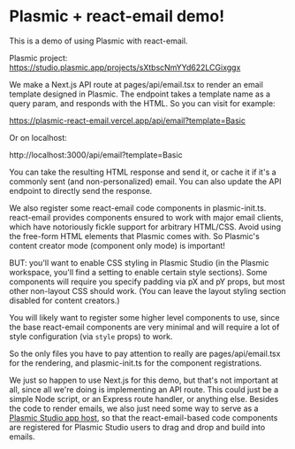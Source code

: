 # Plasmic + react-email demo!

This is a demo of using Plasmic with react-email.

Plasmic project: https://studio.plasmic.app/projects/sXtbscNmYYd622LCGixggx

We make a Next.js API route at pages/api/email.tsx to render an email template designed in Plasmic.
The endpoint takes a template name as a query param, and responds with the HTML.
So you can visit for example:

https://plasmic-react-email.vercel.app/api/email?template=Basic

Or on localhost:

http://localhost:3000/api/email?template=Basic

You can take the resulting HTML response and send it, or cache it if it's a commonly sent (and non-personalized) email.
You can also update the API endpoint to directly send the response.

We also register some react-email code components in plasmic-init.ts.
react-email provides components ensured to work with major email clients, which have notoriously fickle support for arbitrary HTML/CSS.
Avoid using the free-form HTML elements that Plasmic comes with.
So Plasmic's content creator mode (component only mode) is important!

BUT: you'll want to enable CSS styling in Plasmic Studio (in the Plasmic workspace, you'll find a setting to enable certain style sections).
Some components will require you specify padding via pX and pY props, but most other non-layout CSS should work.
(You can leave the layout styling section disabled for content creators.)

You will likely want to register some higher level components to use, since the base react-email components are very minimal and will require a lot of style configuration (via `style` props) to work.

So the only files you have to pay attention to really are pages/api/email.tsx for the rendering, and plasmic-init.ts for the component registrations.

We just so happen to use Next.js for this demo, but that's not important at all, since all we're doing is implementing an API route.
This could just be a simple Node script, or an Express route handler, or anything else.
Besides the code to render emails, we also just need some way to serve as a [Plasmic Studio app host][app host],
so that the react-email-based code components are registered for Plasmic Studio users to drag and drop and build into emails.

[app host]: https://docs.plasmic.app/learn/app-hosting